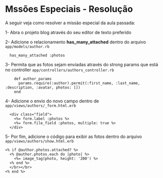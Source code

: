 # Mssões Especiais - Resolução



A seguir veja como resolver a missão especial da aula passada:



1- Abra o projeto blog através do seu editor de texto preferido



2- Adicione o relacionamento **has_many_attached** dentro do arquivo `app/models/author.rb`

```
  has_many_attached :photos
```



3- Permita que as fotos sejam enviadas através do strong params que está no controller `app/controllers/authors_controller.rb`

```
    def author_params
      params.require(:author).permit(:first_name, :last_name, :description, :avatar, photos: [])
    end
```



4- Adicione o envio do novo campo dentro de `app/views/authors/_form.html.erb`

```
  <div class="field">
    <%= form.label :photos %>
    <%= form.file_field :photos, multiple: true %>
  </div>
```



5- Por fim, adicione o código para exibir as fotos dentro do arquivo `app/views/authors/show.html.erb`

```
<% if @author.photos.attached? %>
  <% @author.photos.each do |photo| %>
    <%= image_tag(photo, height: '200') %>
  <% end %>
  </br></br>
<% end %>
```

